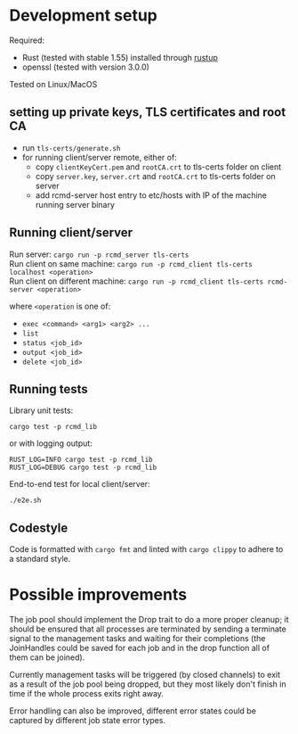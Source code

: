 # Development setup

Required: 
- Rust (tested with stable 1.55) installed through [rustup](https://rustup.rs/)  
- openssl (tested with version 3.0.0)

Tested on Linux/MacOS

## setting up private keys, TLS certificates and root CA

- run `tls-certs/generate.sh`
- for running client/server remote, either of:
  - copy `clientKeyCert.pem` and `rootCA.crt` to tls-certs folder on client
  - copy `server.key`, `server.crt` and `rootCA.crt` to tls-certs folder on server
  - add rcmd-server host entry to etc/hosts with IP of the machine running server binary

## Running client/server

Run server: `cargo run -p rcmd_server tls-certs`  
Run client on same machine: `cargo run -p rcmd_client tls-certs localhost <operation>`  
Run client on different machine: `cargo run -p rcmd_client tls-certs rcmd-server <operation>`

where `<operation` is one of:
- `exec <command> <arg1> <arg2> ...`
- `list`
- `status <job_id>`
- `output <job_id>`
- `delete <job_id>`

## Running tests

Library unit tests:
```
cargo test -p rcmd_lib
```
or with logging output:
```
RUST_LOG=INFO cargo test -p rcmd_lib
RUST_LOG=DEBUG cargo test -p rcmd_lib
```

End-to-end test for local client/server:
```
./e2e.sh
```

## Codestyle

Code is formatted with `cargo fmt` and linted with `cargo clippy` to adhere to a standard style.

# Possible improvements

The job pool should implement the Drop trait to do a more proper cleanup;
it should be ensured that all processes are terminated by sending a terminate signal
to the management tasks and waiting for their completions 
(the JoinHandles could be saved for each job and in the drop function all of them can be joined).

Currently management tasks will be triggered (by closed channels) to exit 
as a result of the job pool being dropped,
but they most likely don't finish in time if the whole process exits right away.

Error handling can also be improved, different error states could be captured
by different job state error types.